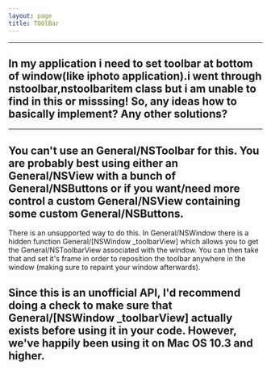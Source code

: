 ```yaml
---
layout: page
title: TOOlBar
---
```



----

In my application i need to set toolbar at bottom of window(like iphoto application).i went through nstoolbar,nstoolbaritem class but i am unable to find in this or misssing!
So, any ideas how to basically implement?  Any other solutions?
----
---- 
You can't use an General/NSToolbar for this.  You are probably best using either an General/NSView with a bunch of General/NSButtons or if you want/need more control a custom General/NSView containing some custom General/NSButtons.
---- 
There is an unsupported way to do this.  In General/NSWindow there is a hidden function General/[NSWindow _toolbarView] which allows you to get the General/NSToolbarView associated with the window.  You can then take that and set it's frame in order to reposition the toolbar anywhere in the window (making sure to repaint your window afterwards).

Since this is an unofficial API, I'd recommend doing a check to make sure that General/[NSWindow _toolbarView] actually exists before using it in your code.  However, we've happily been using it on Mac OS 10.3 and higher.
----
